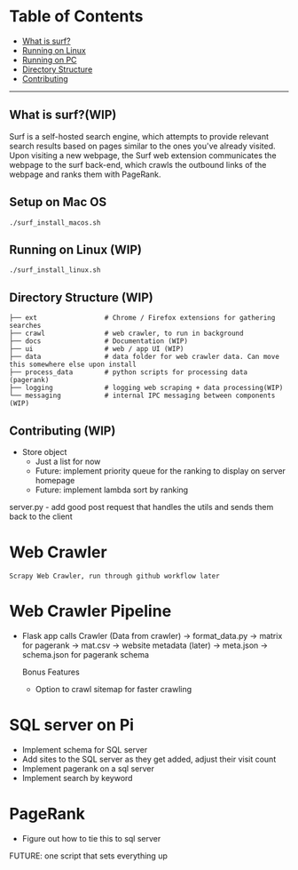 
Table of Contents
=======================

* [What is surf?](#what-is-surf)
* [Running on Linux](#setup-on-mac-os)
* [Running on PC](#setup-on-linux)
* [Directory Structure](#directory-structure)
* [Contributing](#contributing)

------

What is surf?(WIP)
------

Surf is a self-hosted search engine, which attempts to provide relevant search results based on pages similar to the ones you've already visited. Upon visiting a new webpage, the Surf web extension communicates the webpage to the surf back-end, which crawls the outbound links of the webpage and ranks them with PageRank.

Setup on Mac OS
------

```
./surf_install_macos.sh
```

Running on Linux (WIP)
------

```
./surf_install_linux.sh
```

Directory Structure (WIP)
------
    
    ├── ext                 # Chrome / Firefox extensions for gathering searches
    ├── crawl               # web crawler, to run in background
    ├── docs                # Documentation (WIP)
    ├── ui                  # web / app UI (WIP)
    ├── data                # data folder for web crawler data. Can move this somewhere else upon install
    ├── process_data        # python scripts for processing data (pagerank)
    ├── logging             # logging web scraping + data processing(WIP)
    └── messaging           # internal IPC messaging between components (WIP)

Contributing (WIP)
------

- Store object 
    - Just a list for now
    - Future: implement priority queue for the ranking to display on server homepage
    - Future: implement lambda sort by ranking

server.py
    - add good post request that handles the utils and sends them back to the client


# Web Crawler

    Scrapy Web Crawler, run through github workflow later

# Web Crawler Pipeline
- Flask app calls Crawler
(Data from crawler) -> format_data.py -> matrix for pagerank -> mat.csv
                                      -> website metadata (later) -> meta.json
                                      -> schema.json for pagerank schema


   

    Bonus Features
    - Option to crawl sitemap for faster crawling


# SQL server on Pi

- Implement schema for SQL server
- Add sites to the SQL server as they get added, adjust their visit count
- Implement pagerank on a sql server
- Implement search by keyword




# PageRank

- Figure out how to tie this to sql server


FUTURE: one script that sets everything up 




